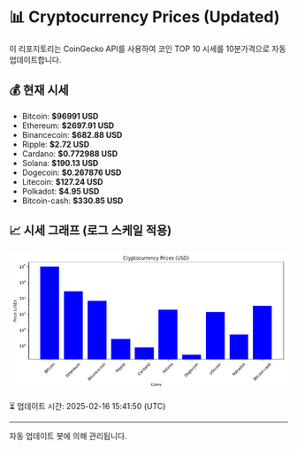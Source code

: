 
# 📊 Cryptocurrency Prices (Updated)

이 리포지토리는 CoinGecko API를 사용하여 코인 TOP 10 시세를 10분가격으로 자동 업데이트합니다.

## 💰 현재 시세
- Bitcoin: **$96991 USD**
- Ethereum: **$2697.91 USD**
- Binancecoin: **$682.88 USD**
- Ripple: **$2.72 USD**
- Cardano: **$0.772988 USD**
- Solana: **$190.13 USD**
- Dogecoin: **$0.267876 USD**
- Litecoin: **$127.24 USD**
- Polkadot: **$4.95 USD**
- Bitcoin-cash: **$330.85 USD**

## 📈 시세 그래프 (로그 스케일 적용)
![Crypto Prices](crypto_prices.png)

⏳ 업데이트 시간: 2025-02-16 15:41:50 (UTC)

---
자동 업데이트 봇에 의해 관리됩니다.
